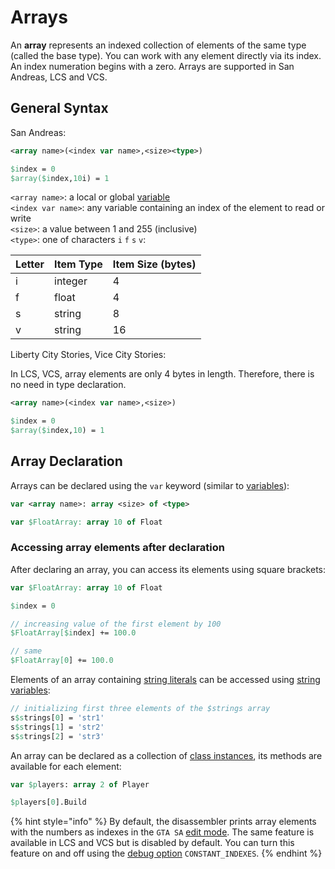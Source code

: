 # Arrays

An **array** represents an indexed collection of elements of the same type (called the base type). You can work with any element directly via its index. An index numeration begins with a zero. Arrays are supported in San Andreas, LCS and VCS.

## General Syntax

San Andreas:

```pascal
<array name>(<index var name>,<size><type>)
```

```pascal
$index = 0
$array($index,10i) = 1
```

`<array name>`: a local or global [variable](variables.md)\
`<index var name>`: any variable containing an index of the element to read or write\
`<size>`: a value between 1 and 255 (inclusive)\
`<type>`: one of characters `i` `f` `s` `v`:

| Letter | Item Type | Item Size (bytes) |
| ------ | --------- | ----------------- |
| i      | integer   | 4                 |
| f      | float     | 4                 |
| s      | string    | 8                 |
| v      | string    | 16                |

Liberty City Stories, Vice City Stories:

In LCS, VCS, array elements are only 4 bytes in length. Therefore, there is no need in type declaration.

```pascal
<array name>(<index var name>,<size>)
```

```pascal
$index = 0
$array($index,10) = 1
```

## Array Declaration

Arrays can be declared using the `var` keyword (similar to [variables](variables.md)):

```pascal
var <array name>: array <size> of <type>
```

```pascal
var $FloatArray: array 10 of Float
```

### Accessing array elements after declaration <a href="#accessing-array-elements" id="accessing-array-elements"></a>

After declaring an array, you can access its elements using square brackets:

```pascal
var $FloatArray: array 10 of Float

$index = 0

// increasing value of the first element by 100
$FloatArray[$index] += 100.0

// same
$FloatArray[0] += 100.0
```

Elements of an array containing [string literals](data-types.md#string-literals) can be accessed using [string variables](data-types.md#string-variables):

```pascal
// initializing first three elements of the $strings array
s$strings[0] = 'str1'
s$strings[1] = 'str2'
s$strings[2] = 'str3'
```

An array can be declared as a collection of [class instances](classes.md#class-instances), its methods are available for each element:

```pascal
var $players: array 2 of Player

$players[0].Build
```

{% hint style="info" %}
By default, the disassembler prints array elements with the numbers as indexes in the `GTA SA` [edit mode](../edit-modes/). The same feature is available in LCS and VCS but is disabled by default. You can turn this feature on and off using the [debug option](../editor/console.md#constant\_indexes) `CONSTANT_INDEXES`.&#x20;
{% endhint %}
